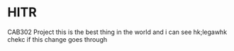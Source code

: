 # HITR
CAB302 Project
this is the best thing in the world and i can see hk;legawhk
chekc if this change goes through 
